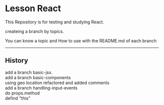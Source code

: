 
# Lesson React

This Repository is for testing and studying React.

createing a branch by topics.

You can know a topic and How to use with the README.md of each branch

---

## History
add a branch basic-jsx.  
add a branch basic-components  
  using geo location
  refactored and added comments  
add a branch handling-input-events  
  do props.method  
  defind "this"  
  
